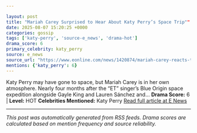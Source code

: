 ```yaml
---

layout: post
title: "Mariah Carey Surprised to Hear About Katy Perry’s Space Trip""
date: 2025-08-07 15:20:25 +0000
categories: gossip
tags: ['katy-perry', 'source-e_news', 'drama-hot']
drama_score: 6
primary_celebrity: katy_perry
source: e_news
source_url: "https://www.eonline.com/news/1420874/mariah-carey-reacts-to-katy-perrys-space-trip?cmpid=rss-syndicate-genericrss-us-top_stories""
mentions: {'katy_perry': 6}
---
```


Katy Perry may have gone to space, but Mariah Carey is in her own atmosphere. Nearly four months after the “ET” singer’s Blue Origin space expedition alongside Gayle King and Lauren Sánchez and... **Drama Score:** 6 | **Level:** HOT **Celebrities Mentioned:** Katy Perry [Read full article at E News](https://www.eonline.com/news/1420874/mariah-carey-reacts-to-katy-perrys-space-trip?cmpid=rss-syndicate-genericrss-us-top_stories)

---

*This post was automatically generated from RSS feeds. Drama scores are calculated based on mention frequency and source reliability.*